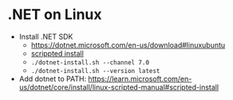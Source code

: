 # .NET on Linux

- Install .NET SDK
  - <https://dotnet.microsoft.com/en-us/download#linuxubuntu>
  - [scrippted install](https://learn.microsoft.com/en-us/dotnet/core/install/linux-scripted-manual#scripted-install)
  - `./dotnet-install.sh --channel 7.0`
  - `./dotnet-install.sh --version latest`
- Add dotnet to PATH: <https://learn.microsoft.com/en-us/dotnet/core/install/linux-scripted-manual#scripted-install>

